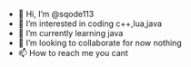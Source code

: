 - 👋 Hi, I’m @sqode113
- 👀 I’m interested in coding c++,lua,java
- 🌱 I’m currently learning java
- 💞️ I’m looking to collaborate for now nothing
- 📫 How to reach me you cant

<!---
sqode113/sqode113 is a ✨ special ✨ repository because its `README.md` (this file) appears on your GitHub profile.
You can click the Preview link to take a look at your changes.
--->
